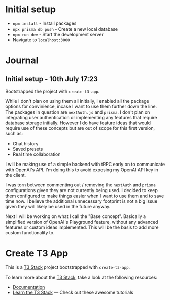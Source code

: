 # Initial setup

- `npm install` - Install packages
- `npx prisma db push` - Create a new local database
- `npm run dev` - Start the development server
- Navigate to `localhost:3000`

# Journal

## Initial setup - 10th July 17:23

Bootstrapped the project with `create-t3-app`.

While I don't plan on using them all initially, I enabled all the package options for convinience, incase I want to use them further down the line. The packages in question are `nextAuth.js` and `prisma`. I don't plan on integrating user authentication or implementing any features that require database storage initially. However I do have feature ideas that would require use of these concepts but are out of scope for this first version, such as:
- Chat history
- Saved presets
- Real time collaboration

I will be making use of a simple backend with tRPC early on to communicate with OpenAI's API. I'm doing this to avoid exposing my OpenAI API key in the client.

I was torn between commenting out / removing the `nextAuth` and `prisma` configurations given they are not currently being used. I decided to keep them configured to make things easier when I want to use them and to save time now. I believe the additional unnecessary footprint is not a big issue given they will likely be used in the future anyway.

Next I will be working on what I call the "Base concept". Basically a simplified version of OpenAI's Playground feature, without any advanced features or custom ideas implemented. This will be the basis to add more custom functionality to.

# Create T3 App

This is a [T3 Stack](https://create.t3.gg/) project bootstrapped with `create-t3-app`.

To learn more about the [T3 Stack](https://create.t3.gg/), take a look at the following resources:

- [Documentation](https://create.t3.gg/)
- [Learn the T3 Stack](https://create.t3.gg/en/faq#what-learning-resources-are-currently-available) — Check out these awesome tutorials
